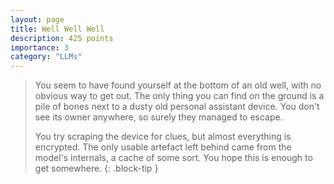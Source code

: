 ```yaml
---
layout: page
title: Well Well Well
description: 425 points
importance: 3
category: "LLMs"
---
```


> You seem to have found yourself at the bottom of an old well, with no obvious way to get out. The only thing you can find on the ground is a pile of bones next to a dusty old personal assistant device. You don't see its owner anywhere, so surely they managed to escape.
>
>You try scraping the device for clues, but almost everything is encrypted. The only usable artefact left behind came from the model's internals, a cache of some sort. You hope this is enough to get somewhere.
{: .block-tip }
